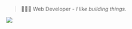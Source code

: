 > 👨🏻‍💻 Web Developer - *I like building things.*

![](https://media.tenor.com/IdyfGO5EewIAAAAC/hi-hello.gif)
